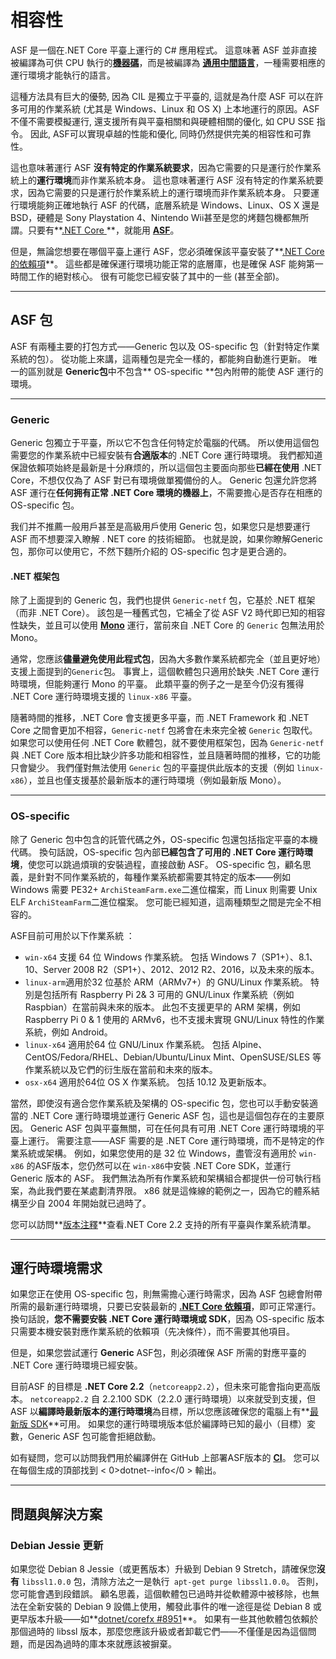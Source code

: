 # 相容性

ASF 是一個在.NET Core 平臺上運行的 C# 應用程式。 這意味著 ASF 並非直接被編譯為可供 CPU 執行的​**[機器碼](https://en.wikipedia.org/wiki/Machine_code)**，而是被編譯為 **[通用中間語言](https://en.wikipedia.org/wiki/Common_Intermediate_Language)**，一種需要相應的運行環境才能執行的語言。

這種方法具有巨大的優勢, 因為 CIL 是獨立于平臺的, 這就是為什麼 ASF 可以在許多可用的作業系統 (尤其是 Windows、Linux 和 OS X) 上本地運行的原因。ASF不僅不需要模擬運行, 還支援所有與平臺相關和與硬體相關的優化, 如 CPU SSE 指令。 因此, ASF可以實現卓越的性能和優化, 同時仍然提供完美的相容性和可靠性。

這也意味著運行 ASF **沒有特定的作業系統要求**，因為它需要的只是運行於作業系統上的**運行環境**而非作業系統本身。 這也意味著運行 ASF 沒有特定的作業系統要求，因為它需要的只是運行於作業系統上的運行環境而非作業系統本身。 只要運行環境能夠正確地執行 ASF 的代碼，底層系統是 Windows、Linux、OS X 還是 BSD，硬體是 Sony Playstation 4、Nintendo Wii甚至是您的烤麵包機都無所謂。只要有**[.NET Core ](https://github.com/dotnet/core-setup#daily-builds)**，就能用 **[ASF](https://github.com/JustArchiNET/ArchiSteamFarm/releases/latest)**。

但是，無論您想要在哪個平臺上運行 ASF，您必須確保該平臺安裝了**[.NET Core 的依賴項](https://github.com/dotnet/core/blob/master/Documentation/prereqs.md)**。 這些都是確保運行環境功能正常的底層庫，也是確保 ASF 能夠第一時間工作的絕對核心。 很有可能您已經安裝了其中的一些 (甚至全部)。

* * *

## ASF 包

ASF 有兩種主要的打包方式——Generic 包以及 OS-specific 包（針對特定作業系統的包）。 從功能上來講，這兩種包是完全一樣的，都能夠自動進行更新。 唯一的區別就是 **Generic包**中不包含** OS-specific **包內附帶的能使 ASF 運行的環境。

* * *

### Generic

Generic 包獨立于平臺，所以它不包含任何特定於電腦的代碼。 所以使用這個包需要您的作業系統中已經安裝有**合適版本**的 .NET Core 運行時環境。 我們都知道保證依賴项始終是最新是十分麻烦的，所以這個包主要面向那些**已經在使用** .NET Core，不想仅仅為了 ASF 對已有環境做單獨備份的人。 Generic 包還允許您將 ASF 運行在**任何拥有正常 .NET Core 環境的機器上**，不需要擔心是否存在相應的 OS-specific 包。

我们并不推薦一般用戶甚至是高級用戶使用 Generic 包，如果您只是想要運行 ASF 而不想要深入瞭解 . NET core 的技術細節。 也就是說，如果你瞭解Generic包，那你可以使用它，不然下麵所介紹的 OS-specific 包才是更合適的。

#### .NET 框架包

除了上面提到的 Generic 包，我們也提供 `Generic-netf` 包，它基於 .NET 框架（而非 .NET Core）。 該包是一種舊式包，它補全了從 ASF V2 時代即已知的相容性缺失，並且可以使用 **[Mono](https://www.mono-project.com)** 運行，當前來自 .NET Core 的 `Generic` 包無法用於Mono。

通常，您應該**儘量避免使用此程式包**，因為大多數作業系統都完全（並且更好地）支援上面提到的` Generic `包。 事實上，這個軟體包只適用於缺失 .NET Core 運行時環境，但能夠運行 Mono 的平臺。 此類平臺的例子之一是至今仍沒有獲得 .NET Core 運行時環境支援的 `linux-x86` 平臺。

隨著時間的推移，.NET Core 會支援更多平臺，而 .NET Framework 和 .NET Core 之間會更加不相容，`Generic-netf` 包將會在未來完全被 `Generic` 包取代。 如果您可以使用任何 .NET Core 軟體包，就不要使用框架包，因為 `Generic-netf` 與 .NET Core 版本相比缺少許多功能和相容性，並且隨著時間的推移，它的功能只會變少。 我們僅對無法使用 `Generic` 包的平臺提供此版本的支援（例如 `linux-x86`），並且也僅支援基於最新版本的運行時環境（例如最新版 Mono）。

* * *

### OS-specific

除了 Generic 包中包含的託管代碼之外，OS-specific 包還包括指定平臺的本機代碼。 換句話說，OS-specific 包內部**已經包含了可用的 .NET Core 運行時環境**，使您可以跳過煩瑣的安裝過程，直接啟動 ASF。 OS-specific 包，顧名思義，是針對不同作業系統的，每種作業系統都需要其特定的版本——例如 Windows 需要 PE32+ `ArchiSteamFarm.exe`二進位檔案，而 Linux 則需要 Unix ELF `ArchiSteamFarm`二進位檔案。 您可能已經知道，這兩種類型之間是完全不相容的。

ASF目前可用於以下作業系統 ：

- `win-x64` 支援 64 位 Windows 作業系統。 包括 Windows 7（SP1+）、8.1、10、Server 2008 R2（SP1+）、2012、2012 R2、2016，以及未來的版本。
- `linux-arm`適用於32 位基於 ARM（ARMv7+）的 GNU/Linux 作業系統。 特別是包括所有 Raspberry Pi 2& 3 可用的 GNU/Linux 作業系統（例如 Raspbian）在當前與未來的版本。 此包不支援更早的 ARM 架構，例如 Raspberry Pi 0 & 1 使用的 ARMv6，也不支援未實現 GNU/Linux 特性的作業系統，例如 Android。
- `linux-x64` 適用於64 位 GNU/Linux 作業系統。 包括 Alpine、CentOS/Fedora/RHEL、Debian/Ubuntu/Linux Mint、OpenSUSE/SLES 等作業系統以及它們的衍生版在當前和未來的版本。
- `osx-x64` 適用於64位 OS X 作業系統。 包括 10.12 及更新版本。

當然，即使沒有適合您作業系統及架構的 OS-specific 包，您也可以手動安裝適當的 .NET Core 運行時環境並運行 Generic ASF 包，這也是這個包存在的主要原因。 Generic ASF 包與平臺無關，可在任何具有可用 .NET Core 運行時環境的平臺上運行。 需要注意——ASF 需要的是 .NET Core 運行時環境，而不是特定的作業系統或架構。 例如，如果您使用的是 32 位 Windows，盡管沒有適用於 `win-x86` 的ASF版本，您仍然可以在 `win-x86`中安裝 .NET Core SDK，並運行 Generic 版本的 ASF。 我們無法為所有作業系統和架構組合都提供一份可執行档案，為此我們要在某處劃清界限。 x86 就是這條線的範例之一，因為它的體系結構至少自 2004 年開始就已過時了。

您可以訪問​**[版本注釋​](https://github.com/dotnet/core/blob/master/release-notes/2.2/2.2-supported-os.md)**查看.NET Core 2.2 支持的所有平臺與作業系統清單。

* * *

## 運行時環境需求

如果您正在使用 OS-specific 包，則無需擔心運行時需求，因為 ASF 包總會附帶所需的最新運行時環境，只要已安裝最新的 **[.NET Core 依賴項](https://github.com/dotnet/core/blob/master/Documentation/prereqs.md)**，即可正常運行。 換句話說，**您不需要安裝 .NET Core 運行時環境或 SDK**，因為 OS-specific 版本只需要本機安裝對應作業系統的依賴項（先决條件），而不需要其他項目。

但是，如果您尝試運行 **Generic** ASF包，則必須確保 ASF 所需的對應平臺的 .NET Core 運行時環境已經安裝。

目前ASF 的目標是 **.NET Core 2.2**（`netcoreapp2.2`），但未來可能會指向更高版本。 `netcoreapp2.2` 自 2.2.100 SDK（2.2.0 運行時環境）以來就受到支援，但 ASF 以**編譯時最新版本的運行時環境**為目標，所以您應該確保您的電腦上有​**[最新版 SDK](https://www.microsoft.com/net/download)**可用。 如果您的運行時環境版本低於編譯時已知的最小（目標）変數，Generic ASF 包可能會拒絕啟動。

如有疑問，您可以訪問我們用於編譯併在 GitHub 上部署ASF版本的 **[CI](https://ci.appveyor.com/project/JustArchi/ArchiSteamFarm)**。 您可以在每個生成的頂部找到 < 0>dotnet--info</0 > 輸出。

* * *

## 問題與解決方案

### Debian Jessie 更新

如果您從 Debian 8 Jessie（或更舊版本）升級到 Debian 9 Stretch，請確保您**沒有** `libssl1.0.0` 包，清除方法之一是執行` apt-get purge libssl1.0.0`。 否則，您可能會遇到段錯誤。 顧名思義，這個軟體包已過時并從軟體源中被移除，也無法在全新安裝的 Debian 9 設備上使用，觸發此事件的唯一途徑是從 Debian 8 或更早版本升級——如**[dotnet/corefx #8951](https://github.com/dotnet/corefx/issues/8951#issuecomment-314455190)**。 如果有一些其他軟體包依賴於那個過時的 libssl 版本，那麼您應該升級或者卸載它們——不僅僅是因為這個問題，而是因為過時的庫本來就應該被摒棄。